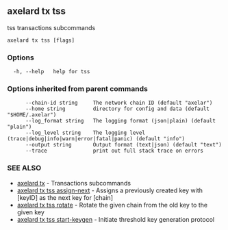 ## axelard tx tss

tss transactions subcommands

```
axelard tx tss [flags]
```

### Options

```
  -h, --help   help for tss
```

### Options inherited from parent commands

```
      --chain-id string     The network chain ID (default "axelar")
      --home string         directory for config and data (default "$HOME/.axelar")
      --log_format string   The logging format (json|plain) (default "plain")
      --log_level string    The logging level (trace|debug|info|warn|error|fatal|panic) (default "info")
      --output string       Output format (text|json) (default "text")
      --trace               print out full stack trace on errors
```

### SEE ALSO

- [axelard tx](axelard_tx.md)	 - Transactions subcommands
- [axelard tx tss assign-next](axelard_tx_tss_assign-next.md)	 - Assigns a previously created key with \[keyID\] as the next key for \[chain\]
- [axelard tx tss rotate](axelard_tx_tss_rotate.md)	 - Rotate the given chain from the old key to the given key
- [axelard tx tss start-keygen](axelard_tx_tss_start-keygen.md)	 - Initiate threshold key generation protocol
